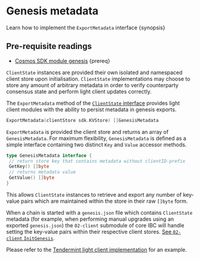 <!--
order: 8
-->

# Genesis metadata

Learn how to implement the `ExportMetadata` interface {synopsis}

## Pre-requisite readings

- [Cosmos SDK module genesis](https://docs.cosmos.network/v0.47/building-modules/genesis) {prereq}

`ClientState` instances are provided their own isolated and namespaced client store upon initialisation. `ClientState` implementations may choose to store any amount of arbitrary metadata in order to verify counterparty consensus state and perform light client updates correctly.

The `ExportMetadata` method of the [`ClientState` interface](https://github.com/cosmos/ibc-go/blob/e650be91614ced7be687c30eb42714787a3bbc59/modules/core/exported/client.go) provides light client modules with the ability to persist metadata in genesis exports.

```go
ExportMetadata(clientStore sdk.KVStore) []GenesisMetadata
```

`ExportMetadata` is provided the client store and returns an array of `GenesisMetadata`. For maximum flexibility, `GenesisMetadata` is defined as a simple interface containing two distinct `Key` and `Value` accessor methods.

```go
type GenesisMetadata interface {
 // return store key that contains metadata without clientID-prefix
 GetKey() []byte
 // returns metadata value
 GetValue() []byte
}
```

This allows `ClientState` instances to retrieve and export any number of key-value pairs which are maintained within the store in their raw `[]byte` form.

When a chain is started with a `genesis.json` file which contains `ClientState` metadata (for example, when performing manual upgrades using an exported `genesis.json`) the `02-client` submodule of core IBC will handle setting the key-value pairs within their respective client stores. [See `02-client` `InitGenesis`](https://github.com/cosmos/ibc-go/blob/02-client-refactor-beta1/modules/core/02-client/genesis.go#L18-L22).

Please refer to the [Tendermint light client implementation](https://github.com/cosmos/ibc-go/blob/02-client-refactor-beta1/modules/light-clients/07-tendermint/genesis.go#L12) for an example.
